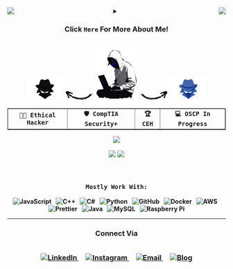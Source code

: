 <div>
  <h5>
    <img align="left" src="https://img.shields.io/badge/BugHunter%20Earnings-%24614-blue?style=flat-square&logo=hackerone&logoColor=white)](https://hackerone.com/zebbern)">
    <img align="right" src="https://komarev.com/ghpvc/?username=zebbern&color=brightgreen&style=plastic">
  </h5>
</div>

<details>
  <summary align="center">
    <br>
        <h3>
          Click <code>Here</code> For More About Me!
        </h3>
    <br>
  </summary>

---

<div align="left" id="about-me">

  <a href="#"><img width="22%" align="right" src="https://github.com/user-attachments/assets/9c826dd0-fd72-49ba-af60-e79f64344f59" alt="Cybersecurity Image"></a>

<kbd>

<h2>👤 Who am I?</h2>

<h3><b>🔹 Name: Zebbern</h3>
<h3><b>🔹 Role:  <kbd>🛡️ Bug Hunter|🔍 Security Researcher|🕵️ Forensics Analyst</kbd></h3>


<h2>💻 My Expertise</h2>

<h3><b>🔹 🧩 Reverse Engineering | 🦠 Malware Analysis</h3> 
<h3><b>🔹 🎯 Specializing in Website Vulnerabilities & Exploits</h3> 
<h3><b>🔹 🕶️ Skills: <kbd>Bug Hunting, Digital Forensics, Social Engineering, OSINT</h3>

<h2>🚀 Currently Exploring</h2>

<h3><b>🔹 Expanding my knowledge in Cybersecurity & Exploit Development</h3> 
<h3><b>🔹 Learning everything I can get my hands on!</h3> 

</kbd> 

</div>

<div align="left">

  <img width="35%" align="center" src="zebberncode.png" alt="Cybersecurity Image">

<kbd>
  
<h3> Still Learning:</h3>

<kbd>🔹<strong>Bug hunting & malware forensics.</strong></kbd> 

<h3>Community Leadership:</h3>
  
<kbd>🔹<strong>Managing tech communities & creating content.</strong></kbd>

<h3>Development:</h3> 

<kbd>🔹<strong>Writing useful tools for myself & the community.</strong></kbd> 

<h3>Open Source:</h3> 

 <kbd>🔹<strong>Building & contributing to various projects.</strong></kbd>

<h3>Currently Exploring:</h3>

 <kbd>🔹<strong>Mobile pentesting & Web3 security.</strong></kbd>


 <h3> ↻  <kbd>`Updating`</kbd> : Journey to becoming a Cybersecurity Specialist.</kbd></h3>

</details>
</div>

<div align="center">
    
  <img src="black.png" width="17%" alt="Left Image">
  <img src="arrow2.png" width="13%" alt="Right Image">
  <img src="test9.gif" width="20%" alt="Center Image">
  <img src="arrow2b.png" width="13%" alt="Right Image">
  <img src="blue.png" width="17%" alt="Right Image">
      
</div>

<div align="center">
  <table border="1">
    <tr>
      <td align="center"><kbd>👨‍💻 Ethical Hacker</kbd></td>
      <td align="center"><kbd>🛡️ CompTIA Security+</kbd></td>
      <td align="center"><kbd>🏆 CEH</kbd></td>
      <td align="center"><kbd>💻 OSCP In Progress</kbd></td>
    </tr>
  </table>
</div>

<p align="center" id="merr">

<img src="https://github-readme-streak-stats.herokuapp.com/?user=zebbern&theme=transparent&hide_border=true&ring=1E90FF&fire=FF4500&currStreakLabel=1E90FF" width="50%"/>
</p>

<p align="center">
  <img src="https://github-readme-stats.vercel.app/api?username=zebbern&show_icons=true&theme=dark&border_radius=10&hide_border=true&bg_color=0D1117&title_color=3DAEE9&text_color=CCD6F6&icon_color=3DAEE9" width="47%"/>
  <img src="https://github-readme-stats.vercel.app/api/top-langs/?username=zebbern&layout=compact&theme=dark&border_radius=10&hide_border=true&bg_color=0D1117&title_color=3DAEE9&text_color=CCD6F6" width="36%"/>
</p>

  <br>

<h3 align="center"><code>Mostly Work With:</code></h3>

<p align="center">
  <img src="https://techstack-generator.vercel.app/js-icon.svg" alt="JavaScript" width="59" height="59" />&nbsp;&nbsp;
  <img src="https://techstack-generator.vercel.app/cpp-icon.svg" alt="C++" width="59" height="59" />&nbsp;&nbsp;
  <img src="https://techstack-generator.vercel.app/csharp-icon.svg" alt="C#" width="59" height="59" />&nbsp;&nbsp;
  <img src="https://techstack-generator.vercel.app/python-icon.svg" alt="Python" width="59" height="59" />&nbsp;&nbsp;
  <img src="https://techstack-generator.vercel.app/github-icon.svg" alt="GitHub" width="59" height="59" />&nbsp;&nbsp;
  <img src="https://techstack-generator.vercel.app/docker-icon.svg" alt="Docker" width="59" height="59" />&nbsp;&nbsp;
  <img src="https://techstack-generator.vercel.app/aws-icon.svg" alt="AWS" width="59" height="59" />&nbsp;&nbsp;
  <img src="https://techstack-generator.vercel.app/prettier-icon.svg" alt="Prettier" width="59" height="59" />&nbsp;&nbsp;
  <img src="https://techstack-generator.vercel.app/java-icon.svg" alt="Java" width="59" height="59" />&nbsp;&nbsp;
  <img src="https://techstack-generator.vercel.app/mysql-icon.svg" alt="MySQL" width="59" height="59" />&nbsp;&nbsp;
  <img src="https://techstack-generator.vercel.app/raspberrypi-icon.svg" alt="Raspberry Pi" width="59" height="59" />
</p>


</div>

---

<div align="center">

<h3>Connect Via 
  <br>
  <br>
  <p align="center">
  <a href="https://www.linkedin.com/in/" target="_blank">
    <img alt="LinkedIn" src="https://img.icons8.com/?size=512&id=xuvGCOXi8Wyg&format=png" width="35px">
  </a>
  &nbsp;&nbsp;&nbsp;
  <a href="https://instagram.com/none" target="_blank">
    <img alt="Instagram" src="https://img.icons8.com/?size=512&id=Xy10Jcu1L2Su&format=png" width="35px">
  </a>
  &nbsp;&nbsp;&nbsp;
  <a href="mailto:z_r@tuta.com">
    <img alt="Email" src="https://img.icons8.com/color/48/000000/email.png" width="35px">
  </a>
  &nbsp;&nbsp;&nbsp;
  <a href="https://zebbern.github.io/" target="_blank">
    <img alt="Blog" src="https://img.icons8.com/color/48/000000/domain.png" width="35px">
  </a>
</p></h3> 

<!-- ![zebbern](https://www.hackthebox.eu/badge/image/21322) &nbsp;&nbsp;&nbsp;&nbsp;&nbsp;&nbsp;&nbsp; ![zebbern](https://tryhackme-badges.s3.amazonaws.com/soon.png) -->

</div>


